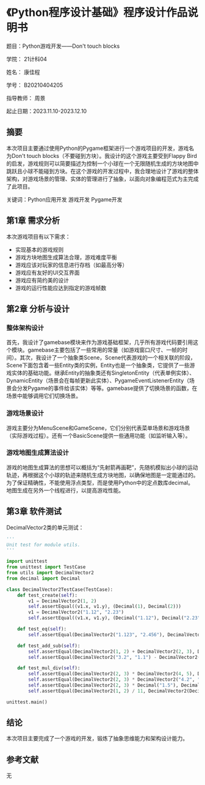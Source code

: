 # 《Python程序设计基础》程序设计作品说明书

题目：Python游戏开发——Don't touch blocks

学院： 21计科04

姓名： 康佳程

学号： B20210404205

指导教师： 周景

起止日期：2023.11.10-2023.12.10

## 摘要

本次项目主要通过使用Python的Pygame框架进行一个游戏项目的开发，游戏名为Don't touch blocks（不要碰到方块）。我设计的这个游戏主要受到Flappy Bird的启发，游戏规则可以简要描述为控制一个小球在一个无限随机生成的方块地图中跳跃且小球不能碰到方块。在这个游戏的开发过程中，我合理地设计了游戏的整体架构，对游戏场景的管理、实体的管理进行了抽象，以面向对象编程范式为主完成了此项目。

关键词：Python应用开发 游戏开发 Pygame开发

## 第1章 需求分析

本次游戏项目有以下需求：
- 实现基本的游戏规则
- 游戏方块地图生成算法合理，游戏难度平衡
- 游戏应该对玩家的信息进行存档（如最高分等）
- 游戏应有友好的UI交互界面
- 游戏应有简约美的设计
- 游戏的运行性能应达到指定的游戏帧数

## 第2章 分析与设计

### 整体架构设计

首先，我设计了gamebase模块来作为游戏基础框架，几乎所有游戏代码要引用这个模块。gamebase主要包括了一些常用的常量（如游戏窗口尺寸、一帧的时间）。其次，我设计了一个抽象类Scene，Scene代表游戏的一个相关联的阶段，Scene下面包含着一些Entity类的实例，Entity也是一个抽象类，它提供了一些游戏实体的基础功能。继承Entity的抽象类还有SingletonEntity（代表单例实体）、DynamicEntity（场景会在每帧更新此实体）、PygameEventListenerEntity（场景会分发Pygame的事件给该实体）等等。gamebase提供了切换场景的函数，在场景中能够调用它们切换场景。

### 游戏场景设计

游戏主要分为MenuScene和GameScene，它们分别代表菜单场景和游戏场景（实际游戏过程）。还有一个BasicScene提供一些通用功能（如监听输入等）。

### 游戏地图生成算法设计

游戏的地图生成算法的思想可以概括为“先射箭再画靶”，先随机模拟出小球的运动轨迹，再根据这个小球的轨迹来随机生成方块地图，以确保地图是一定能通过的。为了保证精确性，不能使用浮点类型，而是使用Python中的定点数库decimal。地图生成在另外一个线程进行，以提高游戏性能。

## 第3章 软件测试

DecimalVector2类的单元测试：

```python
'''
Unit test for module utils.
'''

import unittest
from unittest import TestCase
from utils import DecimalVector2
from decimal import Decimal

class DecimalVector2TestCase(TestCase):
    def test_create(self):
        v1 = DecimalVector2(1, 2)
        self.assertEqual((v1.x, v1.y), (Decimal(1), Decimal(2)))
        v1 = DecimalVector2("1.12", "2.23")
        self.assertEqual((v1.x, v1.y), (Decimal("1.12"), Decimal("2.23")))

    def test_eq(self):
        self.assertEqual(DecimalVector2("1.123", "2.456"), DecimalVector2("1.123", "2.456"))

    def test_add_sub(self):
        self.assertEqual(DecimalVector2(1, 2) + DecimalVector2(2, 3), DecimalVector2(3, 5))
        self.assertEqual(DecimalVector2("3.2", "1.1") - DecimalVector2("1.1", "0.9"), DecimalVector2("2.1", "0.2"))

    def test_mul_div(self):
        self.assertEqual(DecimalVector2(2, 3) * DecimalVector2(4, 5), Decimal(2 * 4 + 3 * 5))
        self.assertEqual(DecimalVector2(2, 3) * DecimalVector2("4.2", "5.1"), 2 * Decimal("4.2") + 3 * Decimal("5.1"))
        self.assertEqual(DecimalVector2(2, 3) * Decimal("1.5"), DecimalVector2(3, "4.5"))
        self.assertEqual(DecimalVector2(1, 2) / 11, DecimalVector2(Decimal(1) / Decimal(11), Decimal(2) / Decimal(11)))

unittest.main()
```

## 结论

本次项目主要完成了一个游戏的开发，锻炼了抽象思维能力和架构设计能力。

## 参考文献
无
